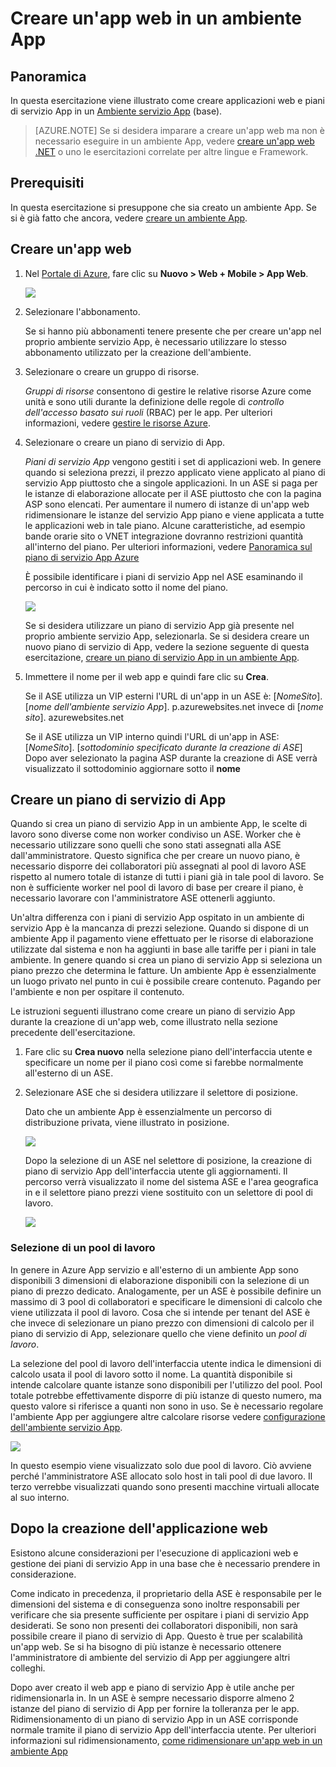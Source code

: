 <properties
    pageTitle="Creare un'app web in un ambiente App"
    description="Informazioni su come creare applicazioni web e app piani di servizio in un ambiente App"
    services="app-service"
    documentationCenter=""
    authors="ccompy"
    manager="stefsch"
    editor=""/>

<tags
    ms.service="app-service"
    ms.workload="web"
    ms.tgt_pltfrm="na"
    ms.devlang="na"
    ms.topic="article" 
    ms.date="10/17/2016"
    ms.author="ccompy"/>

# <a name="create-a-web-app-in-an-app-service-environment"></a>Creare un'app web in un ambiente App

## <a name="overview"></a>Panoramica

In questa esercitazione viene illustrato come creare applicazioni web e piani di servizio App in un [Ambiente servizio App](app-service-app-service-environment-intro.md) (base). 

> [AZURE.NOTE] Se si desidera imparare a creare un'app web ma non è necessario eseguire in un ambiente App, vedere [creare un'app web .NET](web-sites-dotnet-get-started.md) o uno le esercitazioni correlate per altre lingue e Framework.

## <a name="prerequisites"></a>Prerequisiti

In questa esercitazione si presuppone che sia creato un ambiente App. Se si è già fatto che ancora, vedere [creare un ambiente App](app-service-web-how-to-create-an-app-service-environment.md). 

## <a name="create-a-web-app"></a>Creare un'app web

1. Nel [Portale di Azure](https://portal.azure.com/), fare clic su **Nuovo > Web + Mobile > App Web**. 

    ![][1]

2. Selezionare l'abbonamento.  

    Se si hanno più abbonamenti tenere presente che per creare un'app nel proprio ambiente servizio App, è necessario utilizzare lo stesso abbonamento utilizzato per la creazione dell'ambiente. 

3. Selezionare o creare un gruppo di risorse.

    *Gruppi di risorse* consentono di gestire le relative risorse Azure come unità e sono utili durante la definizione delle regole di *controllo dell'accesso basato sui ruoli* (RBAC) per le app. Per ulteriori informazioni, vedere [gestire le risorse Azure][ResourceGroups]. 

4. Selezionare o creare un piano di servizio di App.

    *Piani di servizio App* vengono gestiti i set di applicazioni web.  In genere quando si seleziona prezzi, il prezzo applicato viene applicato al piano di servizio App piuttosto che a singole applicazioni. In un ASE si paga per le istanze di elaborazione allocate per il ASE piuttosto che con la pagina ASP sono elencati.  Per aumentare il numero di istanze di un'app web ridimensionare le istanze del servizio App piano e viene applicata a tutte le applicazioni web in tale piano.  Alcune caratteristiche, ad esempio bande orarie sito o VNET integrazione dovranno restrizioni quantità all'interno del piano.  Per ulteriori informazioni, vedere [Panoramica sul piano di servizio App Azure](../app-service/azure-web-sites-web-hosting-plans-in-depth-overview.md)

    È possibile identificare i piani di servizio App nel ASE esaminando il percorso in cui è indicato sotto il nome del piano.  

    ![][5]

    Se si desidera utilizzare un piano di servizio App già presente nel proprio ambiente servizio App, selezionarla. Se si desidera creare un nuovo piano di servizio di App, vedere la sezione seguente di questa esercitazione, [creare un piano di servizio App in un ambiente App](#createplan).

5. Immettere il nome per il web app e quindi fare clic su **Crea**. 

    Se il ASE utilizza un VIP esterni l'URL di un'app in un ASE è: [*NomeSito*]. [*nome dell'ambiente servizio App*]. p.azurewebsites.net invece di [*nome sito*]. azurewebsites.net
    
    Se il ASE utilizza un VIP interno quindi l'URL di un'app in ASE: [*NomeSito*]. [*sottodominio specificato durante la creazione di ASE*]   
    Dopo aver selezionato la pagina ASP durante la creazione di ASE verrà visualizzato il sottodominio aggiornare sotto il **nome**

## <a name="createplan"></a>Creare un piano di servizio di App

Quando si crea un piano di servizio App in un ambiente App, le scelte di lavoro sono diverse come non worker condiviso un ASE.  Worker che è necessario utilizzare sono quelli che sono stati assegnati alla ASE dall'amministratore.  Questo significa che per creare un nuovo piano, è necessario disporre dei collaboratori più assegnati al pool di lavoro ASE rispetto al numero totale di istanze di tutti i piani già in tale pool di lavoro.  Se non è sufficiente worker nel pool di lavoro di base per creare il piano, è necessario lavorare con l'amministratore ASE ottenerli aggiunto.

Un'altra differenza con i piani di servizio App ospitato in un ambiente di servizio App è la mancanza di prezzi selezione.  Quando si dispone di un ambiente App il pagamento viene effettuato per le risorse di elaborazione utilizzate dal sistema e non ha aggiunti in base alle tariffe per i piani in tale ambiente.  In genere quando si crea un piano di servizio App si seleziona un piano prezzo che determina le fatture.  Un ambiente App è essenzialmente un luogo privato nel punto in cui è possibile creare contenuto.  Pagando per l'ambiente e non per ospitare il contenuto.

Le istruzioni seguenti illustrano come creare un piano di servizio App durante la creazione di un'app web, come illustrato nella sezione precedente dell'esercitazione.

1. Fare clic su **Crea nuovo** nella selezione piano dell'interfaccia utente e specificare un nome per il piano così come si farebbe normalmente all'esterno di un ASE.

2. Selezionare ASE che si desidera utilizzare il selettore di posizione.

    Dato che un ambiente App è essenzialmente un percorso di distribuzione privata, viene illustrato in posizione. 

    ![][2]

    Dopo la selezione di un ASE nel selettore di posizione, la creazione di piano di servizio App dell'interfaccia utente gli aggiornamenti.  Il percorso verrà visualizzato il nome del sistema ASE e l'area geografica in e il selettore piano prezzi viene sostituito con un selettore di pool di lavoro.  

    ![][3]

### <a name="selecting-a-worker-pool"></a>Selezione di un pool di lavoro

In genere in Azure App servizio e all'esterno di un ambiente App sono disponibili 3 dimensioni di elaborazione disponibili con la selezione di un piano di prezzo dedicato.  Analogamente, per un ASE è possibile definire un massimo di 3 pool di collaboratori e specificare le dimensioni di calcolo che viene utilizzata il pool di lavoro.  Cosa che si intende per tenant del ASE è che invece di selezionare un piano prezzo con dimensioni di calcolo per il piano di servizio di App, selezionare quello che viene definito un *pool di lavoro*.  

La selezione del pool di lavoro dell'interfaccia utente indica le dimensioni di calcolo usata il pool di lavoro sotto il nome.  La quantità disponibile si intende calcolare quante istanze sono disponibili per l'utilizzo del pool.  Pool totale potrebbe effettivamente disporre di più istanze di questo numero, ma questo valore si riferisce a quanti non sono in uso.  Se è necessario regolare l'ambiente App per aggiungere altre calcolare risorse vedere [configurazione dell'ambiente servizio App](app-service-web-configure-an-app-service-environment.md).

![][4]

In questo esempio viene visualizzato solo due pool di lavoro. Ciò avviene perché l'amministratore ASE allocato solo host in tali pool di due lavoro.  Il terzo verrebbe visualizzati quando sono presenti macchine virtuali allocate al suo interno.  

## <a name="after-web-app-creation"></a>Dopo la creazione dell'applicazione web

Esistono alcune considerazioni per l'esecuzione di applicazioni web e gestione dei piani di servizio App in una base che è necessario prendere in considerazione.  

Come indicato in precedenza, il proprietario della ASE è responsabile per le dimensioni del sistema e di conseguenza sono inoltre responsabili per verificare che sia presente sufficiente per ospitare i piani di servizio App desiderati. Se sono non presenti dei collaboratori disponibili, non sarà possibile creare il piano di servizio di App.  Questo è true per scalabilità un'app web.  Se si ha bisogno di più istanze è necessario ottenere l'amministratore di ambiente del servizio di App per aggiungere altri colleghi.

Dopo aver creato il web app e piano di servizio App è utile anche per ridimensionarla in.  In un ASE è sempre necessario disporre almeno 2 istanze del piano di servizio di App per fornire la tolleranza per le app.  Ridimensionamento di un piano di servizio App in un ASE corrisponde normale tramite il piano di servizio App dell'interfaccia utente.  Per ulteriori informazioni sul ridimensionamento, [come ridimensionare un'app web in un ambiente App](app-service-web-scale-a-web-app-in-an-app-service-environment.md)

<!--Image references-->
[1]: ./media/app-service-web-how-to-create-a-web-app-in-an-ase/createaspnewwebapp.png
[2]: ./media/app-service-web-how-to-create-a-web-app-in-an-ase/createasplocation.png
[3]: ./media/app-service-web-how-to-create-a-web-app-in-an-ase/createaspselected.png
[4]: ./media/app-service-web-how-to-create-a-web-app-in-an-ase/createaspworkerpool.png
[5]: ./media/app-service-web-how-to-create-a-web-app-in-an-ase/selectaspinase.png

<!--Links-->
[WhatisASE]: http://azure.microsoft.com/documentation/articles/app-service-app-service-environment-intro/
[Appserviceplans]: http://azure.microsoft.com/documentation/articles/azure-web-sites-web-hosting-plans-in-depth-overview/
[HowtoCreateASE]: http://azure.microsoft.com/documentation/articles/app-service-web-how-to-create-an-app-service-environment/
[HowtoScale]: http://azure.microsoft.com/documentation/articles/app-service-web-scale-a-web-app-in-an-app-service-environment
[HowtoConfigureASE]: http://azure.microsoft.com/documentation/articles/app-service-web-configure-an-app-service-environment
[ResourceGroups]: http://azure.microsoft.com/documentation/articles/resource-group-portal/
[AzurePowershell]: http://azure.microsoft.com/documentation/articles/powershell-install-configure/

